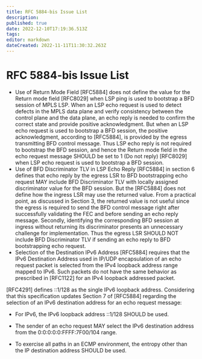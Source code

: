 ```yaml
---
title: RFC 5884-bis Issue List
description: 
published: true
date: 2022-12-10T17:19:36.513Z
tags: 
editor: markdown
dateCreated: 2022-11-11T11:30:32.263Z
---
```


# RFC 5884-bis Issue List
- Use of Return Mode Field
[RFC5884] does not define the value for the Return mode field [RFC8029] when LSP ping is used to bootstrap a BFD session of MPLS LSP.  When an LSP echo request is used to detect defects in the MPLS data plane and verify consistency between the control plane and the data plane, an echo reply is needed to confirm the correct state and provide positive acknowledgment.  But when an LSP echo request is used to bootstrap a BFD session, the positive acknowledgment, according to [RFC5884], is provided by the egress transmitting BFD control message.  Thus LSP echo reply is not required to bootstrap the BFD session, and hence the Return mode field in the echo request message SHOULD be set to 1 (Do not reply) [RFC8029] when LSP echo request is used to bootstrap a BFD session.
- Use of BFD Discriminator TLV in LSP Echo Reply
[RFC5884] in section 6 defines that echo reply by the egress LSR to BFD bootstrapping echo request MAY include BFD Discriminator TLV with locally assigned discriminator value for the BFD session.  But the [RFC5884] does not define how the ingress LSR may use the returned value.  From a practical point, as discussed in Section 3, the returned value is not useful since the egress is required to send the BFD control message right after successfully validating the FEC and before sending an echo reply message.  Secondly, identifying the corresponding BFD session at ingress without returning its discriminator presents an unnecessary challenge for implementation.  Thus the egress LSR SHOULD NOT include BFD Discriminator TLV if sending an echo reply to BFD bootstrapping echo request.
- Selection of the Destination IPv6 Address
[RFC5884] requires that the IPv6 Destination Address used in IP/UDP encapsulation of an echo request packet is selected from the IPv4 loopback address range mapped to IPv6. Such packets do not have the same behavior as prescribed in [RFC1122] for an IPv4 loopback addressed packet.

[RFC4291] defines ::1/128 as the single IPv6 loopback address. Considering that this specification updates Section 7 of [RFC5884] regarding the selection of an IPv6 destination address for an echo request message:
   *  For IPv6, the IPv6 loopback address ::1/128 SHOULD be used.

   *  The sender of an echo request MAY select the IPv6 destination
      address from the 0:0:0:0:0:FFFF:7F00/104 range.

   *  To exercise all paths in an ECMP environment, the entropy other
      than the IP destination address SHOULD be used.